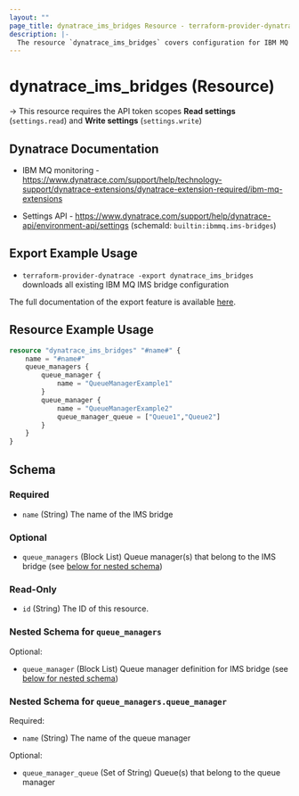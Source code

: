 ```yaml
---
layout: ""
page_title: dynatrace_ims_bridges Resource - terraform-provider-dynatrace"
description: |-
  The resource `dynatrace_ims_bridges` covers configuration for IBM MQ IMS bridges
---
```


# dynatrace_ims_bridges (Resource)

-> This resource requires the API token scopes **Read settings** (`settings.read`) and **Write settings** (`settings.write`)

## Dynatrace Documentation

- IBM MQ monitoring - https://www.dynatrace.com/support/help/technology-support/dynatrace-extensions/dynatrace-extension-required/ibm-mq-extensions

- Settings API - https://www.dynatrace.com/support/help/dynatrace-api/environment-api/settings (schemaId: `builtin:ibmmq.ims-bridges`)

## Export Example Usage

- `terraform-provider-dynatrace -export dynatrace_ims_bridges` downloads all existing IBM MQ IMS bridge configuration

The full documentation of the export feature is available [here](https://registry.terraform.io/providers/dynatrace-oss/dynatrace/latest/docs/guides/export-v2).

## Resource Example Usage

```terraform
resource "dynatrace_ims_bridges" "#name#" {
    name = "#name#"
    queue_managers {
        queue_manager {
            name = "QueueManagerExample1"
        }
        queue_manager {
            name = "QueueManagerExample2"
            queue_manager_queue = ["Queue1","Queue2"]
        }
    }
}
```

<!-- schema generated by tfplugindocs -->
## Schema

### Required

- `name` (String) The name of the IMS bridge

### Optional

- `queue_managers` (Block List) Queue manager(s) that belong to the IMS bridge (see [below for nested schema](#nestedblock--queue_managers))

### Read-Only

- `id` (String) The ID of this resource.

<a id="nestedblock--queue_managers"></a>
### Nested Schema for `queue_managers`

Optional:

- `queue_manager` (Block List) Queue manager definition for IMS bridge (see [below for nested schema](#nestedblock--queue_managers--queue_manager))

<a id="nestedblock--queue_managers--queue_manager"></a>
### Nested Schema for `queue_managers.queue_manager`

Required:

- `name` (String) The name of the queue manager

Optional:

- `queue_manager_queue` (Set of String) Queue(s) that belong to the queue manager
 